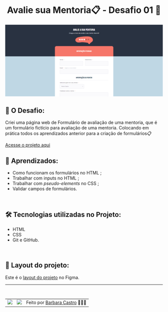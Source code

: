 <h1 align="center">Avalie sua Mentoria📋 - Desafio 01 🚀</h1>

<img src="https://github.com/barbcastro/Explorer-Rocketseat/blob/main/modulo-02/Stage01/Desafio02/images/preview.png">

## 📝 O Desafio:
Criei uma página web de Formulário de avaliação de uma mentoria, que é um formulário fictício para avaliação de uma mentoria. 
Colocando em prática todos os aprendizados anterior para a criação de formulários📋

<a href="https://avaliacao-mentor.netlify.app/">
     Acesse o projeto aqui
   </a>

<br/>

## 🤯 Aprendizados:
 - Como funcionam os formulários no HTML ;
 - Trabalhar com inputs no HTML ;
 - Trabalhar com _pseudo-elements_ no CSS ;
 - Validar campos de formulários.

<br/>

##  🛠 Tecnologias utilizadas no Projeto:
- HTML
- CSS 
- Git e GitHub.

<br/>

##  🎨  Layout do projeto:
Este é o [layout do projeto](https://www.figma.com/file/JVnt88ThtZp1mkoDD41eTb/Stage-03---Formul%C3%A1rio-avan%C3%A7ado-(Copy)?node-id=0%3A1&mode=dev) no Figma.


---

<br/>
<table align="center">
  <tr>
    <td>
      <img src="https://github.com/barbcastro.png" width="100px" />
    </td>
    <td>
      <img src="https://github.com/rocketseat-education.png" width="100px" />
    </td>
    <td>
      Feito por <a href="https://github.com/barbcastro">Barbara Castro</a> 🙋🏽‍♀️
    </td>
  </tr>
</table>
